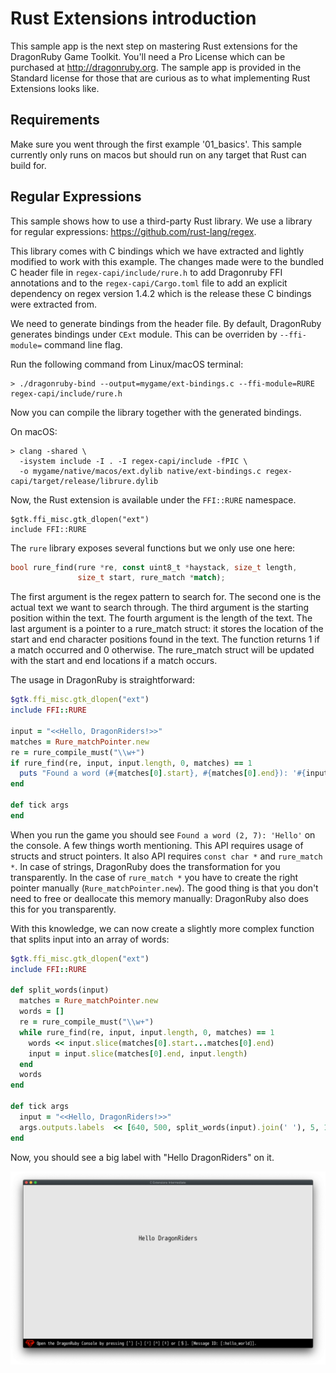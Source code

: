 # Rust Extensions introduction

This sample app is the next step on mastering Rust extensions for the
DragonRuby Game Toolkit. You'll need a Pro License which can be purchased at
http://dragonruby.org. The sample app is provided in the Standard license for
those that are curious as to what implementing Rust Extensions looks like.

## Requirements

Make sure you went through the first example '01_basics'.
This sample currently only runs on macos but should run on any target that Rust can build for.

## Regular Expressions

This sample shows how to use a third-party Rust library. We use a library for
regular expressions: https://github.com/rust-lang/regex.

This library comes with C bindings which we have extracted and lightly modified to work with this example. The changes made were to the bundled C header file in `regex-capi/include/rure.h` to add Dragonruby FFI annotations and to the `regex-capi/Cargo.toml` file to add an explicit dependency on regex version 1.4.2 which is the release these C bindings were extracted from.

We need to generate bindings from the header file. By default, DragonRuby generates bindings under `CExt`
module. This can be overriden by `--ffi-module=` command line flag.

Run the following command from Linux/macOS terminal:

```
> ./dragonruby-bind --output=mygame/ext-bindings.c --ffi-module=RURE regex-capi/include/rure.h
```

Now you can compile the library together with the generated bindings.

On macOS:

```
> clang -shared \
  -isystem include -I . -I regex-capi/include -fPIC \
  -o mygame/native/macos/ext.dylib native/ext-bindings.c regex-capi/target/release/librure.dylib
```

Now, the Rust extension is available under the `FFI::RURE` namespace.

```
$gtk.ffi_misc.gtk_dlopen("ext")
include FFI::RURE
```

The `rure` library exposes several functions but we only use one here:

```rust
bool rure_find(rure *re, const uint8_t *haystack, size_t length,
               size_t start, rure_match *match);
```

The first argument is the regex pattern to search for. The second one is the
actual text we want to search through. The third argument is the starting position within the text. The fourth argument is the length of the text. The last argument is a pointer to a rure_match struct: it stores the location of the start and end character positions found in the text.
The function returns 1 if a match occurred and 0 otherwise. The rure_match struct will be updated with the start and end locations if a match occurs.

The usage in DragonRuby is straightforward:

```ruby
$gtk.ffi_misc.gtk_dlopen("ext")
include FFI::RURE

input = "<<Hello, DragonRiders!>>"
matches = Rure_matchPointer.new
re = rure_compile_must("\\w+")
if rure_find(re, input, input.length, 0, matches) == 1
  puts "Found a word (#{matches[0].start}, #{matches[0].end}): '#{input.slice(matches[0].start...matches[0].end)}'"
end

def tick args
end
```

When you run the game you should see `Found a word (2, 7): 'Hello'` on the console.
A few things worth mentioning. This API requires usage of structs and struct pointers. It also API requires `const char *` and `rure_match *`.
In case of strings, DragonRuby does the transformation for you transparently.
In the case of `rure_match *` you have to create the right pointer manually (`Rure_matchPointer.new`).
The good thing is that you don't need to free or deallocate this memory manually:
DragonRuby also does this for you transparently.

With this knowledge, we can now create a slightly more complex function that
splits input into an array of words:

```ruby
$gtk.ffi_misc.gtk_dlopen("ext")
include FFI::RURE

def split_words(input)
  matches = Rure_matchPointer.new
  words = []
  re = rure_compile_must("\\w+")
  while rure_find(re, input, input.length, 0, matches) == 1
    words << input.slice(matches[0].start...matches[0].end)
    input = input.slice(matches[0].end, input.length)
  end
  words
end

def tick args
  input = "<<Hello, DragonRiders!>>"
  args.outputs.labels  << [640, 500, split_words(input).join(' '), 5, 1]
end
```
 
Now, you should see a big label with "Hello DragonRiders" on it.

![Rust Regex](rust-regex-demo.png)
